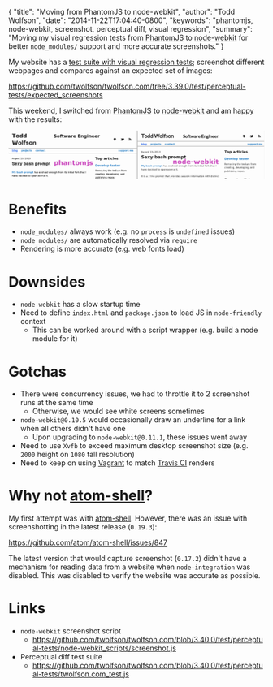 {
  "title": "Moving from PhantomJS to node-webkit",
  "author": "Todd Wolfson",
  "date": "2014-11-22T17:04:40-0800",
  "keywords": "phantomjs, node-webkit, screenshot, perceptual diff, visual regression",
  "summary": "Moving my visual regression tests from [PhantomJS](http://phantomjs.org/) to [node-webkit](https://github.com/rogerwang/node-webkit) for better `node_modules/` support and more accurate screenshots."
}

My website has a [test suite with visual regression tests][visual-regression-tests]; screenshot different webpages and compares against an expected set of images:

https://github.com/twolfson/twolfson.com/tree/3.39.0/test/perceptual-tests/expected_screenshots

[visual-regression-tests]: http://twolfson.com/2014-02-25-visual-regression-testing-in-travis-ci

This weekend, I switched from [PhantomJS][] to [node-webkit][] and am happy with the results:

[PhantomJS]: http://phantomjs.org/
[node-webkit]: https://github.com/rogerwang/node-webkit
[atom-shell]: https://github.com/atom/atom-shell

[![Comparison][comparison-img]][comparison-img]

[comparison-img]: /public/images/articles/moving-from-phantomjs-to-node-webkit/comparison.png

# Benefits
- `node_modules/` always work (e.g. no `process` is `undefined` issues)
- `node_modules/` are automatically resolved via `require`
- Rendering is more accurate (e.g. web fonts load)

# Downsides
- `node-webkit` has a slow startup time
- Need to define `index.html` and `package.json` to load JS in `node-friendly` context
    - This can be worked around with a script wrapper (e.g. build a node module for it)

# Gotchas
- There were concurrency issues, we had to throttle it to 2 screenshot runs at the same time
    - Otherwise, we would see white screens sometimes
- `node-webkit@0.10.5` would occasionally draw an underline for a link when all others didn't have one
    - Upon upgrading to `node-webkit@0.11.1`, these issues went away
- Need to use `Xvfb` to exceed maximum desktop screenshot size (e.g. `2000` height on `1080` tall resolution)
- Need to keep on using [Vagrant][] to match [Travis CI][] renders

[Vagrant]: http://vagrantup.com/
[Travis CI]: https://travis-ci.org/

# Why not [atom-shell][]?
My first attempt was with [atom-shell][]. However, there was an issue with screenshotting in the latest release (`0.19.3`):

https://github.com/atom/atom-shell/issues/847

The latest version that would capture screenshot (`0.17.2`) didn't have a mechanism for reading data from a website when `node-integration` was disabled. This was disabled to verify the website was accurate as possible.

# Links
- `node-webkit` screenshot script
    - https://github.com/twolfson/twolfson.com/blob/3.40.0/test/perceptual-tests/node-webkit_scripts/screenshot.js
- Perceptual diff test suite
    - https://github.com/twolfson/twolfson.com/blob/3.40.0/test/perceptual-tests/twolfson.com_test.js
